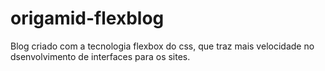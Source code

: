 # origamid-flexblog
Blog criado com a tecnologia flexbox do css, que traz mais velocidade no dsenvolvimento de interfaces para os sites.
